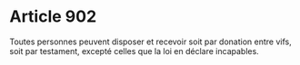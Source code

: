 # Article 902

Toutes personnes peuvent disposer et recevoir soit par donation entre vifs, soit par testament, excepté celles que la loi en déclare incapables.